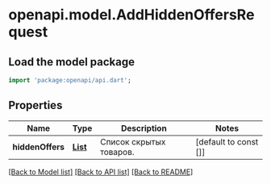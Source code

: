# openapi.model.AddHiddenOffersRequest

## Load the model package
```dart
import 'package:openapi/api.dart';
```

## Properties
Name | Type | Description | Notes
------------ | ------------- | ------------- | -------------
**hiddenOffers** | [**List<HiddenOfferDTO>**](HiddenOfferDTO.md) | Список скрытых товаров.  | [default to const []]

[[Back to Model list]](../README.md#documentation-for-models) [[Back to API list]](../README.md#documentation-for-api-endpoints) [[Back to README]](../README.md)


